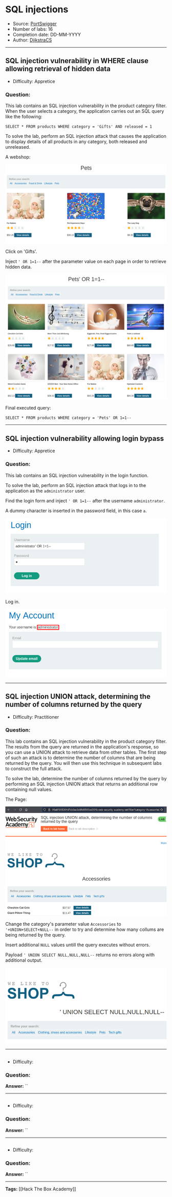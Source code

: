 # SQL injections
* Source: [PortSwigger](https://portswigger.net)
* Number of labs: 16
* Completion date:  DD-MM-YYYY
* Author: [DjikstraCS](https://github.com/DjikstraCS)

---
## SQL injection vulnerability in WHERE clause allowing retrieval of hidden data
* Difficulty: Appretice

### Question:
 This lab contains an SQL injection vulnerability in the product category filter. When the user selects a category, the application carries out an SQL query like the following:
 
```
SELECT * FROM products WHERE category = 'Gifts' AND released = 1
```

To solve the lab, perform an SQL injection attack that causes the application to display details of all products in any category, both released and unreleased. 

A webshop:

![](./attachments/Pasted%20image%2020220807102652.png)

Click on 'Gifts'.

Inject `' OR 1=1--` after the parameter value on each page in order to retrieve hidden data.

![](./attachments/Pasted%20image%2020220807102752.png)

Final executed query:

```
SELECT * FROM products WHERE category = 'Pets' OR 1=1--
```

---
## SQL injection vulnerability allowing login bypass
* Difficulty: Appretice

### Question:
This lab contains an SQL injection vulnerability in the login function.

To solve the lab, perform an SQL injection attack that logs in to the application as the `administrator` user. 

Find the login form and inject `' OR 1=1--` after the username `administrator`.

A dummy character is inserted in the password field, in this case `a`.

![](./attachments/Pasted%20image%2020220807103809.png)

Log in.

![](./attachments/Pasted%20image%2020220807104200.png)

---
## SQL injection UNION attack, determining the number of columns returned by the query
* Difficulty: Practitioner

### Question:
 This lab contains an SQL injection vulnerability in the product category filter. The results from the query are returned in the application's response, so you can use a UNION attack to retrieve data from other tables. The first step of such an attack is to determine the number of columns that are being returned by the query. You will then use this technique in subsequent labs to construct the full attack.

To solve the lab, determine the number of columns returned by the query by performing an SQL injection UNION attack that returns an additional row containing null values. 

The Page:

![](./attachments/Pasted%20image%2020220807110244.png)

Change the category's parameter value `Accessories` to `'+UNION+SELECT+NULL--` in order to try and determine how many collums are being returned by the query.

Insert additional `NULL` values untill the query executes without errors.

Payload `' UNION SELECT NULL,NULL,NULL--` returns no errors along with additional output.

![](./attachments/Pasted%20image%2020220807111010.png)

---
## 
* Difficulty: 

### Question:


**Answer:** ``

---
## 
* Difficulty: 

### Question:


**Answer:** ``

---
## 
* Difficulty: 

### Question:


**Answer:** ``

---
**Tags:** [[Hack The Box Academy]]